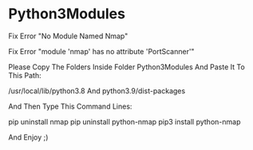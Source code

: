 # Python3Modules

Fix Error "No Module Named Nmap"

Fix Error "module 'nmap' has no attribute 'PortScanner'"

Please Copy The Folders Inside Folder Python3Modules And Paste It To This Path:

/usr/local/lib/python3.8 And python3.9/dist-packages

And Then Type This Command Lines:

pip uninstall nmap
pip uninstall python-nmap
pip3 install python-nmap

And Enjoy ;)

